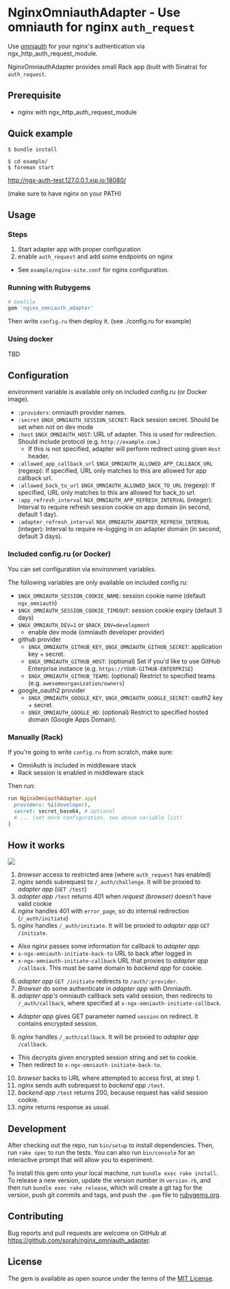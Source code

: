 # NginxOmniauthAdapter - Use omniauth for nginx `auth_request` 

Use [omniauth](https://github.com/intridea/omniauth) for your nginx's authentication via ngx_http_auth_request_module.

NginxOmniauthAdapter provides small Rack app (built with Sinatra) for `auth_request`.

## Prerequisite

- nginx with ngx_http_auth_request_module

## Quick example

```
$ bundle install

$ cd example/
$ foreman start
```

http://ngx-auth-test.127.0.0.1.xip.io:18080/

(make sure to have nginx on your PATH)

## Usage

### Steps

1. Start adapter app with proper configuration
2. enable `auth_request` and add some endpoints on nginx
  - See `example/nginx-site.conf` for nginx configuration.

### Running with Rubygems

```ruby
# Gemfile
gem 'nginx_omniauth_adapter'
```

Then write `config.ru` then deploy it. (see ./config.ru for example)

### Using docker

TBD

## Configuration

environment variable is available only on included config.ru (or Docker image).

- `:providers`: omniauth provider names.
- `:secret` `$NGX_OMNIAUTH_SESSION_SECRET`: Rack session secret. Should be set when not on dev mode
- `:host` `$NGX_OMNIAUTH_HOST`: URL of adapter. This is used for redirection. Should include protocol (e.g. `http://example.com`.)
  - If this is not specified, adapter will perform redirect using given `Host` header.
- `:allowed_app_callback_url` `$NGX_OMNIAUTH_ALLOWED_APP_CALLBACK_URL` (regexp): If specified, URL only matches to this are allowed for app callback url.
- `:allowed_back_to_url` `$NGX_OMNIAUTH_ALLOWED_BACK_TO_URL` (regexp): If specified, URL only matches to this are allowed for back_to url.
- `:app_refresh_interval` `NGX_OMNIAUTH_APP_REFRESH_INTERVAL` (integer): Interval to require refresh session cookie on app domain (in second, default 1 day).
- `:adapter_refresh_interval` `NGX_OMNIAUTH_ADAPTER_REFRESH_INTERVAL` (integer): Interval to require re-logging in on adapter domain (in second, default 3 days).

### Included config.ru (or Docker)

You can set configuration via environment variables.

The following variables are only available on included config.ru:

- `$NGX_OMNIAUTH_SESSION_COOKIE_NAME`: session cookie name (default `ngx_omniauth`)
- `$NGX_OMNIAUTH_SESSION_COOKIE_TIMEOUT`: session cookie expiry (default 3 days)
- `$NGX_OMNIAUTH_DEV=1` or `$RACK_ENV=development`
  - enable dev mode (omniauth developer provider)
- github provider
  - `$NGX_OMNIAUTH_GITHUB_KEY`, `$NGX_OMNIAUTH_GITHUB_SECRET`: application key + secret.
  - `$NGX_OMNIAUTH_GITHUB_HOST`: (optional) Set if you'd like to use GitHub Enterprise instance (e.g. `https://YOUR-GITHUB-ENTERPRISE`)
  - `$NGX_OMNIAUTH_GITHUB_TEAMS`: (optional) Restrict to specified teams (e.g. `awesomeorganization/owners`)
- google_oauth2 provider
  - `$NGX_OMNIAUTH_GOOGLE_KEY`, `$NGX_OMNIAUTH_GOOGLE_SECRET`: oauth2 key + secret.
  - `$NGX_OMNIAUTH_GOOGLE_HD`: (optional) Restrict to specified hosted domain (Google Apps Domain).



### Manually (Rack)

If you're going to write `config.ru` from scratch, make sure:

- OmniAuth is included in middleware stack
- Rack session is enabled in middleware stack

Then run:

``` ruby
run NginxOmniauthAdapter.app(
  providers: %i(developer),
  secret: secret_base64, # optional
  # ... (set more configuration, see above variable list)
)
```

## How it works

![](http://img.sorah.jp/2015-10-08_22.55_2s4hy.png)

1. _browser_ access to restricted area (where `auth_request` has enabled)
2. _nginx_ sends subrequest to `/_auth/challenge`. It will be proxied to _adapter app_ (`GET /test`)
3. _adapter app_ `/test` returns 401 when _request (browser)_ doesn't have valid cookie
4. _nginx_ handles 401 with `error_page`, so do internal redirection (`/_auth/initiate`)
5. _nginx_ handles `/_auth/initiate`. It will be proxied to _adapter app_ `GET /initiate`.
  - Also _nginx_ passes some information for callback to _adapter app._
  - `x-ngx-omniauth-initiate-back-to` URL to back after logged in
  - `x-ngx-omniauth-initiate-callback` URL that proxies to _adapter app_ `/callback`. This must be same domain to _backend app_ for cookie.
6. _adapter app_ `GET /initiate` redirects to `/auth/:provider`.
7. _Browser_ do some authenticate in _adapter app_ with Omniauth.
8. _adapter app's_ omniauth callback sets valid session, then redirects to `/_auth/callback`, where specified at `x-ngx-omniauth-initiate-callback`.
  - _Adapter app_ gives GET parameter named `session` on redirect. It contains encrypted session.
9. _nginx_ handles `/_auth/callback`. It will be proxied to _adapter app_ `/callback`.
  - This decrypts given encrypted session string and set to cookie.
  - Then redirect to `x-ngx-omniauth-initiate-back-to`.
10. _browser_ backs to URL where attempted to access first, at step 1.
11. _nginx_ sends auth subrequest to _backend app_ `/test`.
12. _backend app_ `/test` returns 200, because request has valid session cookie.
13. _nginx_ returns response as usual.

## Development

After checking out the repo, run `bin/setup` to install dependencies. Then, run `rake spec` to run the tests. You can also run `bin/console` for an interactive prompt that will allow you to experiment.

To install this gem onto your local machine, run `bundle exec rake install`. To release a new version, update the version number in `version.rb`, and then run `bundle exec rake release`, which will create a git tag for the version, push git commits and tags, and push the `.gem` file to [rubygems.org](https://rubygems.org).

## Contributing

Bug reports and pull requests are welcome on GitHub at https://github.com/sorah/nginx_omniauth_adapter.


## License

The gem is available as open source under the terms of the [MIT License](http://opensource.org/licenses/MIT).

